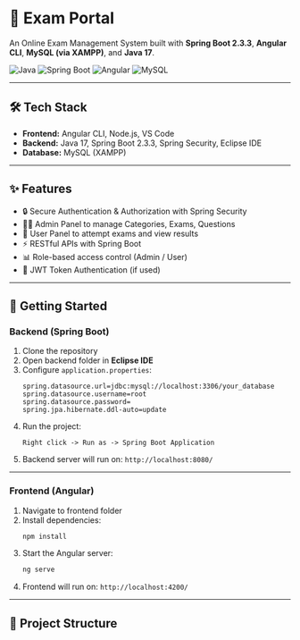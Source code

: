 # 🎯 Exam Portal

An Online Exam Management System built with **Spring Boot 2.3.3**, **Angular CLI**, **MySQL (via XAMPP)**, and **Java 17**.

![Java](https://img.shields.io/badge/Java-17-orange) ![Spring Boot](https://img.shields.io/badge/SpringBoot-2.3.3-brightgreen) ![Angular](https://img.shields.io/badge/Angular-CLI-red) ![MySQL](https://img.shields.io/badge/MySQL-Database-blue)

---

## 🛠 Tech Stack

- **Frontend:** Angular CLI, Node.js, VS Code
- **Backend:** Java 17, Spring Boot 2.3.3, Spring Security, Eclipse IDE
- **Database:** MySQL (XAMPP)

---

## ✨ Features

- 🔒 Secure Authentication & Authorization with Spring Security
- 🧑‍💻 Admin Panel to manage Categories, Exams, Questions
- 📝 User Panel to attempt exams and view results
- ⚡ RESTful APIs with Spring Boot
- 📊 Role-based access control (Admin / User)
- 🎯 JWT Token Authentication (if used)

---

## 🚀 Getting Started

### Backend (Spring Boot)

1. Clone the repository
2. Open backend folder in **Eclipse IDE**
3. Configure `application.properties`:
    ```properties
    spring.datasource.url=jdbc:mysql://localhost:3306/your_database
    spring.datasource.username=root
    spring.datasource.password=
    spring.jpa.hibernate.ddl-auto=update
    ```
4. Run the project:
    ```
    Right click -> Run as -> Spring Boot Application
    ```
5. Backend server will run on: `http://localhost:8080/`

---

### Frontend (Angular)

1. Navigate to frontend folder
2. Install dependencies:
    ```bash
    npm install
    ```
3. Start the Angular server:
    ```bash
    ng serve
    ```
4. Frontend will run on: `http://localhost:4200/`

---

## 📂 Project Structure

